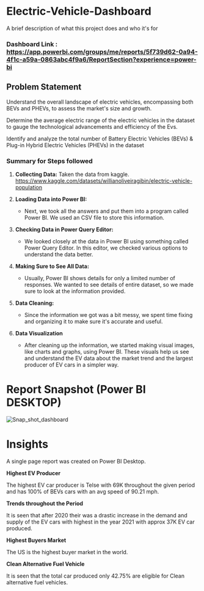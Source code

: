 # Electric-Vehicle-Dashboard

A brief description of what this project does and who it's for

### Dashboard Link : https://app.powerbi.com/groups/me/reports/5f739d62-0a94-4f1c-a59a-0863abc4f9a6/ReportSection?experience=power-bi

## Problem Statement

Understand the overall landscape of electric vehicles, encompassing both BEVs and PHEVs, to assess the market's size and growth. 

Determine the average electric range of the electric vehicles in the dataset to gauge the technological advancements and efficiency of the Evs. 

Identify and analyze the total number of Battery Electric Vehicles (BEVs) & Plug-in Hybrid Electric Vehicles (PHEVs) in the dataset


### Summary for Steps followed 
1. **Collecting Data:**
   Taken the data from kaggle.
   https://www.kaggle.com/datasets/willianoliveiragibin/electric-vehicle-population

2. **Loading Data into Power BI:**
   - Next, we took all the answers and put them into a program called Power BI. We used an CSV file to store this information.

3. **Checking Data in Power Query Editor:**
   - We looked closely at the data in Power BI using something called Power Query Editor. In this editor, we checked various options to understand the data better.

4. **Making Sure to See All Data:**
   - Usually, Power BI shows details for only a limited number of responses. We wanted to see details of entire dataset, so we made sure to look at the information provided.

5. **Data Cleaning:**
   - Since the information we got was a bit messy, we spent time fixing and organizing it to make sure it's accurate and useful.

6. **Data Visualization**
   - After cleaning up the information, we started making visual images, like charts and graphs, using Power BI. These visuals help us see and understand the EV data about the market trend and the largest producer of EV cars in a simpler way. 

# Report Snapshot (Power BI DESKTOP)

 ![Snap_shot_dashboard](https://github.com/MithilKothari/Electric-Vehicle-Dashboard/assets/156261969/09170b47-0d68-429f-bb2e-025b69d6f7f2)


# Insights

A single page report was created on Power BI Desktop.

**Highest EV Producer**

The highest EV car producer is Telse with 69K throughout the given period and has 100% of BEVs cars with an  avg speed of 90.21 mph.

**Trends throughout the Period**

It is seen that after 2020 their was a drastic increase in the demand and supply of the EV cars with highest in the year 2021 with approx 37K EV car produced.

**Highest Buyers Market**

The US is the highest buyer market in the world. 

**Clean Alternative Fuel Vehicle**

It is seen that the total car produced only 42.75%  are eligible for Clean alternative fuel vehicles.

